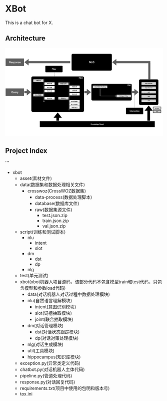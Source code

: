 # XBot
This is a chat bot for X.

## Architecture
![architecture](asset/xbot-architecture.png)

## Project Index
'''

* xbot
    * asset(素材文件)
    * data(数据集和数据处理相关文件)
        * crosswoz(CrossWOZ数据集)
            * data-process(数据处理脚本)
            * database(数据库文件)
            * raw(数据集源文件)
                * test.json.zip
                * train.json.zip
                * val.json.zip
    * script(训练和测试脚本)
        * nlu
            * intent
            * slot
        * dm
            * dst
            * dp
        * nlg
    * test(单元测试)
    * xbot(xbot机器人项目源码，该部分代码不包含模型train和test代码，只包含模型和参数load代码)
        * data(对话机器人对话过程中数据处理模块)
        * nlu(自然语言理解模块)
            * intent(意图识别模块)
            * slot(词槽抽取模块)
            * joint(联合抽取模块)
        * dm(对话管理模块)
            * dst(对话状态跟踪模块)
            * dp(对话对策处理模块)
        * nlg(对话生成模块)
        * util(工具模块)
        * hippocampus(知识库模块)
    * exception.py(异常类定义代码)
    * chatbot.py(对话机器人主体代码)
    * pipeline.py(管道处理代码)
    * response.py(对话回复代码)
    * requirements.txt(项目中使用的包明和版本号)
    * tox.ini

